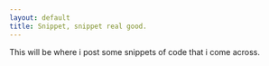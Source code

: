```yaml
---
layout: default
title: Snippet, snippet real good.
---
```


This will be where i post some snippets of code that i come across.